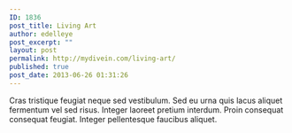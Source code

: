 ```yaml
---
ID: 1836
post_title: Living Art
author: edelleye
post_excerpt: ""
layout: post
permalink: http://mydivein.com/living-art/
published: true
post_date: 2013-06-26 01:31:26
---
```

Cras tristique feugiat neque sed vestibulum. Sed eu urna quis lacus aliquet fermentum vel sed risus. Integer laoreet pretium interdum. Proin consequat consequat feugiat. Integer pellentesque faucibus aliquet.